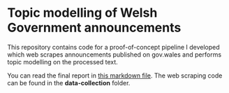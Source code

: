 # Topic modelling of Welsh Government announcements

This repository contains code for a proof-of-concept pipeline I developed which
web scrapes announcements published on gov.wales and performs topic modelling on
the processed text.

You can read the final report in [this markdown file](Topic-modelling-of-Welsh-Government-announcements-in-2020.md).
The web scraping code can be found in the **data-collection** folder.
